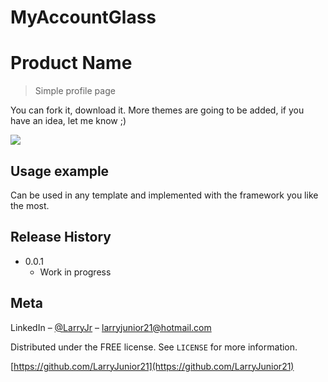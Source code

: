 # MyAccountGlass

# Product Name

> Simple profile page

You can fork it, download it. More themes are going to be added, if you have an idea, let me know ;)

![](header.png)

## Usage example

Can be used in any template and implemented with the framework you like the most.

## Release History

- 0.0.1
  - Work in progress

## Meta

LinkedIn – [@LarryJr](https://www.linkedin.com/in/larryjunior2121/) – larryjunior21@hotmail.com

Distributed under the FREE license. See `LICENSE` for more information.

[https://github.com/LarryJunior21](https://github.com/LarryJunior21)
